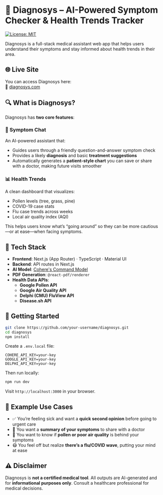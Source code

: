# 💬 Diagnosys – AI-Powered Symptom Checker & Health Trends Tracker

[![License: MIT](https://img.shields.io/badge/License-MIT-yellow.svg)](LICENSE)

Diagnosys is a full-stack medical assistant web app that helps users understand their symptoms and stay informed about health trends in their area.

## 🌐 Live Site

You can access Diagnosys here:  
🔗 [diagnosys.com](https://diagnosys-lake.vercel.app)

## 🔍 What is Diagnosys?

Diagnosys has **two core features**:

### 💬 Symptom Chat
An AI-powered assistant that:
- Guides users through a friendly question-and-answer symptom check
- Provides a likely **diagnosis** and basic **treatment suggestions**
- Automatically generates a **patient-style chart** you can save or share with a doctor, making future visits smoother

### 📊 Health Trends
A clean dashboard that visualizes:
- Pollen levels (tree, grass, pine)
- COVID-19 case stats
- Flu case trends across weeks
- Local air quality index (AQI)

This helps users know what’s “going around” so they can be more cautious—or at ease—when facing symptoms.

## 🧱 Tech Stack

- **Frontend**: Next.js (App Router) · TypeScript · Material UI
- **Backend**: API routes in Next.js
- **AI Model**: [Cohere's Command Model](https://cohere.com/command)
- **PDF Generation**: `@react-pdf/renderer`
- **Health Data APIs**:
  - **Google Pollen API**
  - **Google Air Quality API**
  - **Delphi (CMU) FluView API**
  - **Disease.sh API**

## 🚀 Getting Started

```bash
git clone https://github.com/your-username/diagnosys.git
cd diagnosys
npm install
```

Create a `.env.local` file:

```env
COHERE_API_KEY=your-key
GOOGLE_API_KEY=your-key
DELPHI_API_KEY=your-key
```

Then run locally:

```bash
npm run dev
```

Visit `http://localhost:3000` in your browser.

## 📸 Example Use Cases

- ✅ You’re feeling sick and want a **quick second opinion** before going to urgent care
- 🧾 You want a **summary of your symptoms** to share with a doctor
- 🌿 You want to know if **pollen or poor air quality** is behind your symptoms
- 😷 You feel off but realize **there’s a flu/COVID wave**, putting your mind at ease

## ⚠️ Disclaimer

Diagnosys is **not a certified medical tool**. All outputs are AI-generated and for **informational purposes only**. Consult a healthcare professional for medical decisions.
